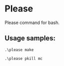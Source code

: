 # Please
Please command for bash.

## Usage samples:
```
.\please make
```

```
.\please pkill mc
```
